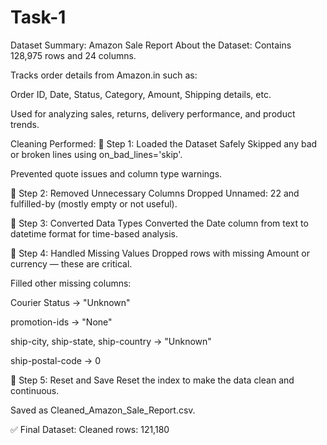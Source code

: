 # Task-1

 Dataset Summary: Amazon Sale Report
About the Dataset:
Contains 128,975 rows and 24 columns.

Tracks order details from Amazon.in such as:

Order ID, Date, Status, Category, Amount, Shipping details, etc.

Used for analyzing sales, returns, delivery performance, and product trends.

 Cleaning Performed:
🔸 Step 1: Loaded the Dataset Safely
Skipped any bad or broken lines using on_bad_lines='skip'.

Prevented quote issues and column type warnings.

🔸 Step 2: Removed Unnecessary Columns
Dropped Unnamed: 22 and fulfilled-by (mostly empty or not useful).

🔸 Step 3: Converted Data Types
Converted the Date column from text to datetime format for time-based analysis.

🔸 Step 4: Handled Missing Values
Dropped rows with missing Amount or currency — these are critical.

Filled other missing columns:

Courier Status → "Unknown"

promotion-ids → "None"

ship-city, ship-state, ship-country → "Unknown"

ship-postal-code → 0

🔸 Step 5: Reset and Save
Reset the index to make the data clean and continuous.

Saved as Cleaned_Amazon_Sale_Report.csv.

✅ Final Dataset:
Cleaned rows: 121,180
